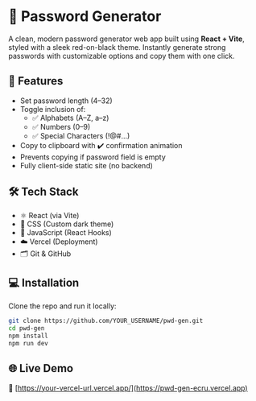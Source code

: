# 🔐 Password Generator

A clean, modern password generator web app built using **React + Vite**, styled with a sleek red-on-black theme. Instantly generate strong passwords with customizable options and copy them with one click.

## 🚀 Features

- Set password length (4–32)
- Toggle inclusion of:
  - ✅ Alphabets (A–Z, a–z)
  - ✅ Numbers (0–9)
  - ✅ Special Characters (!@#...)
- Copy to clipboard with ✔️ confirmation animation
- Prevents copying if password field is empty
- Fully client-side static site (no backend)

## 🛠 Tech Stack

- ⚛️ React (via Vite)
- 🎨 CSS (Custom dark theme)
- 🧠 JavaScript (React Hooks)
- ☁️ Vercel (Deployment)
- 🗂 Git & GitHub

## 💻 Installation

Clone the repo and run it locally:

```bash
git clone https://github.com/YOUR_USERNAME/pwd-gen.git
cd pwd-gen
npm install
npm run dev
```
## 🌐 Live Demo
🔗 [https://your-vercel-url.vercel.app/](https://pwd-gen-ecru.vercel.app)
